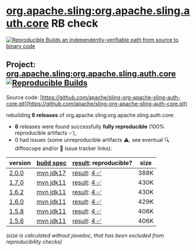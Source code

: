 [org.apache.sling:org.apache.sling.auth.core](https://central.sonatype.com/artifact/org.apache.sling/org.apache.sling.auth.core/versions) RB check
=======

[![Reproducible Builds](https://reproducible-builds.org/images/logos/rb.svg) an independently-verifiable path from source to binary code](https://reproducible-builds.org/)

## Project: [org.apache.sling:org.apache.sling.auth.core](https://central.sonatype.com/artifact/org.apache.sling/org.apache.sling.auth.core/versions) [![Reproducible Builds](https://img.shields.io/endpoint?url=https://raw.githubusercontent.com/jvm-repo-rebuild/reproducible-central/master/content/org/apache/sling/org.apache.sling.auth.core/badge.json)](https://github.com/jvm-repo-rebuild/reproducible-central/blob/master/content/org/apache/sling/org.apache.sling.auth.core/README.md)

Source code: [https://github.com/apache/sling-org-apache-sling-auth-core.git](https://github.com/apache/sling-org-apache-sling-auth-core.git)

rebuilding **6 releases** of org.apache.sling:org.apache.sling.auth.core:
- **6** releases were found successfully **fully reproducible** (100% reproducible artifacts :white_check_mark:),
- 0 had issues (some unreproducible artifacts :warning:, see eventual :mag: diffoscope and/or :memo: issue tracker links):

| version | [build spec](/BUILDSPEC.md) | [result](https://reproducible-builds.org/docs/jvm/): reproducible? | size |
| -- | --------- | ------ | -- |
| [2.0.0](https://central.sonatype.com/artifact/org.apache.sling/org.apache.sling.auth.core/2.0.0/pom) | [mvn jdk17](org.apache.sling.auth.core-2.0.0.buildspec) | [result](org.apache.sling.auth.core-2.0.0.buildinfo): [4 :white_check_mark: ](org.apache.sling.auth.core-2.0.0.buildcompare) | 388K |
| [1.7.0](https://central.sonatype.com/artifact/org.apache.sling/org.apache.sling.auth.core/1.7.0/pom) | [mvn jdk11](org.apache.sling.auth.core-1.7.0.buildspec) | [result](org.apache.sling.auth.core-1.7.0.buildinfo): [4 :white_check_mark: ](org.apache.sling.auth.core-1.7.0.buildcompare) | 430K |
| [1.6.2](https://central.sonatype.com/artifact/org.apache.sling/org.apache.sling.auth.core/1.6.2/pom) | [mvn jdk11](org.apache.sling.auth.core-1.6.2.buildspec) | [result](org.apache.sling.auth.core-1.6.2.buildinfo): [4 :white_check_mark: ](org.apache.sling.auth.core-1.6.2.buildcompare) | 430K |
| [1.6.0](https://central.sonatype.com/artifact/org.apache.sling/org.apache.sling.auth.core/1.6.0/pom) | [mvn jdk11](org.apache.sling.auth.core-1.6.0.buildspec) | [result](org.apache.sling.auth.core-1.6.0.buildinfo): [4 :white_check_mark: ](org.apache.sling.auth.core-1.6.0.buildcompare) | 429K |
| [1.5.8](https://central.sonatype.com/artifact/org.apache.sling/org.apache.sling.auth.core/1.5.8/pom) | [mvn jdk11](org.apache.sling.auth.core-1.5.8.buildspec) | [result](org.apache.sling.auth.core-1.5.8.buildinfo): [4 :white_check_mark: ](org.apache.sling.auth.core-1.5.8.buildcompare) | 406K |
| [1.5.6](https://central.sonatype.com/artifact/org.apache.sling/org.apache.sling.auth.core/1.5.6/pom) | [mvn jdk11](org.apache.sling.auth.core-1.5.6.buildspec) | [result](org.apache.sling.auth.core-1.5.6.buildinfo): [4 :white_check_mark: ](org.apache.sling.auth.core-1.5.6.buildcompare) | 406K |

<i>(size is calculated without javadoc, that has been excluded from reproducibility checks)</i>
